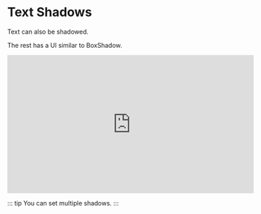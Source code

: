 # Text Shadows

Text can also be shadowed.

The rest has a UI similar to BoxShadow.

<iframe width="560" height="315" src="https://www.youtube.com/embed/j-dxG1_ZI-Q" frameborder="0" allow="accelerometer; autoplay; encrypted-media; gyroscope; picture-in-picture" allowfullscreen></iframe>


::: tip
You can set multiple shadows.
:::